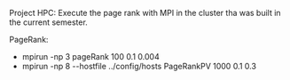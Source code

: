 Project HPC: Execute the page rank with MPI in the cluster tha was built in the current semester.

PageRank:

* mpirun -np 3 pageRank 100 0.1 0.004
* mpirun -np 8 --hostfile ../config/hosts PageRankPV 1000 0.1 0.3